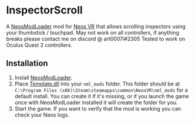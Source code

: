 # InspectorScroll

A [NeosModLoader](https://github.com/zkxs/NeosModLoader) mod for [Neos VR](https://neos.com/) that allows scrolling inspectors using your thumbstick / touchpad.
May not work on all controllers, if anything breaks please contact me on discord @ art0007i#2305
Tested to work on Oculus Quest 2 controllers.

## Installation
1. Install [NeosModLoader](https://github.com/zkxs/NeosModLoader).
1. Place [Template.dll](https://github.com/art0007i/InspectorScroll/releases/latest/download/InspectorScroll.dll) into your `nml_mods` folder. This folder should be at `C:\Program Files (x86)\Steam\steamapps\common\NeosVR\nml_mods` for a default install. You can create it if it's missing, or if you launch the game once with NeosModLoader installed it will create the folder for you.
1. Start the game. If you want to verify that the mod is working you can check your Neos logs.